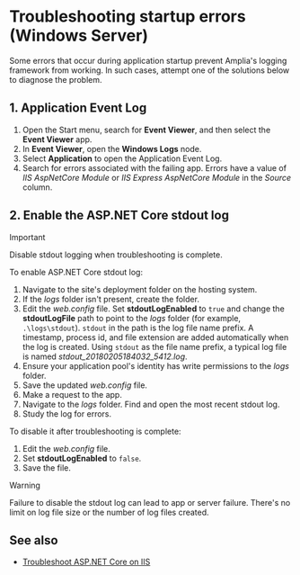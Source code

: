 ﻿# Troubleshooting startup errors (Windows Server)

Some errors that occur during application startup prevent Amplia's logging framework from working. In such cases, attempt one of the
solutions below to diagnose the problem.

## 1. Application Event Log

1. Open the Start menu, search for **Event Viewer**, and then select the **Event Viewer** app.
1. In **Event Viewer**, open the **Windows Logs** node.
1. Select **Application** to open the Application Event Log.
1. Search for errors associated with the failing app. Errors have a value of *IIS AspNetCore Module* or *IIS Express AspNetCore Module* in the *Source* column.

## 2. Enable the ASP.NET Core stdout log

> [!IMPORTANT]
> Disable stdout logging when troubleshooting is complete.

To enable ASP.NET Core stdout log:

1. Navigate to the site's deployment folder on the hosting system.
1. If the *logs* folder isn't present, create the folder.
1. Edit the *web.config* file. Set **stdoutLogEnabled** to `true` and change the **stdoutLogFile** path to point to the *logs* folder (for example, `.\logs\stdout`). `stdout` in the path is the log file name prefix. A timestamp, process id, and file extension are added automatically when the log is created. Using `stdout` as the file name prefix, a typical log file is named *stdout_20180205184032_5412.log*.
1. Ensure your application pool's identity has write permissions to the *logs* folder.
1. Save the updated *web.config* file.
1. Make a request to the app.
1. Navigate to the *logs* folder. Find and open the most recent stdout log.
1. Study the log for errors.

To disable it after troubleshooting is complete:

1. Edit the *web.config* file.
1. Set **stdoutLogEnabled** to `false`.
1. Save the file.

> [!WARNING]
> Failure to disable the stdout log can lead to app or server failure. There's no limit on log file size or the number of log files created.

## See also

* [Troubleshoot ASP.NET Core on IIS](https://docs.microsoft.com/en-us/aspnet/core/host-and-deploy/iis/troubleshoot?view=aspnetcore-2.2)
